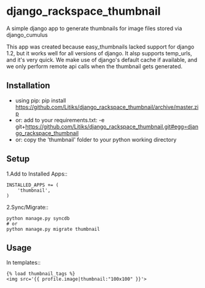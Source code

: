django_rackspace_thumbnail
==========================

A simple django app to generate thumbnails for image files stored via django_cumulus

This app was created because easy_thumbnails lacked support for django 1.2, but it works well for all versions of django.
It alsp supports temp_urls, and it's very quick. We make use of django's default cache if available, and we only perform remote api calls when the thumbnail gets generated.


Installation
------------

- using pip: pip install https://github.com/Litiks/django_rackspace_thumbnail/archive/master.zip
- or: add to your requirements.txt: -e git+https://github.com/Litiks/django_rackspace_thumbnail.git#egg=django_rackspace_thumbnail
- or: copy the 'thumbnail' folder to your python working directory


Setup
-----

1.Add to Installed Apps::

    INSTALLED_APPS += (
        'thumbnail',
    )
    
2.Sync/Migrate::

    python manage.py syncdb
    # or
    python manage.py migrate thumbnail

    
Usage
-----

In templates::

    {% load thumbnail_tags %}
    <img src='{{ profile.image|thumbnail:"100x100" }}'>


